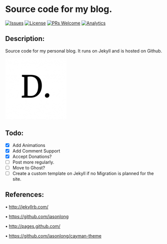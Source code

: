 <h1 id='Repo-title'> Source code for my blog.</h1>

[![Issues](https://img.shields.io/github/issues/Navneet-Suresh/navneet-suresh.github.io.svg?style=flat-square)](https://github.com/Navneet-Suresh/navneet-suresh.github.io/issues/?utm_source=Links-Website&utm_medium=badge&utm_campaign=One-bio-link) [![License](https://img.shields.io/github/license/Navneet-Suresh/navneet-suresh.github.io.svg?style=flat-square)](https://github.com/Navneet-Suresh/navneet-suresh.github.io/blob/master/LICENSE.md?utm_source=Links-Website&utm_medium=badge&utm_campaign=One-bio-link) [![PRs Welcome](https://img.shields.io/badge/PRs-welcome-brightgreen.svg?style=flat-square)](http://makeapullrequest.com) [![Analytics](https://ga-beacon.appspot.com/UA-148019710-1/navneet-suresh.github.io/readme)](https://github.com/igrigorik/ga-beacon)

<h2 id='Repo-Description'> Description:</h2>

Source code for my personal blog. It runs on Jekyll and is hosted on Github.

<kbd><img src='/assets/favicons/favicon-196x196.png'/></kbd>

<h2 id="todo-list">Todo:</h2>

- [x] Add Animations
- [x] Add Comment Support
- [x] Accept Donations?
- [ ] Post more regularly.
- [ ] Move to Ghost?
- [ ] Create a custom template on Jekyll if no Migration is planned for the site.
 
## References:

• http://jekyllrb.com/

• https://github.com/jasonlong

• http://pages.github.com/

• https://github.com/jasonlong/cayman-theme
